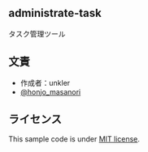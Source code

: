 ## administrate-task

タスク管理ツール

## 文責

* 作成者：unkler
* [@honjo_masanori](https://twitter.com/unkler)


## ライセンス

This sample code is under [MIT license](https://en.wikipedia.org/wiki/MIT_License).